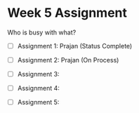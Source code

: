 Week 5 Assignment
=================

Who is busy with what?

- [ ] Assignment 1: Prajan (Status Complete)
- [ ] Assignment 2: Prajan (On Process)
- [ ] Assignment 3: 
- [ ] Assignment 4: 
- [ ] Assignment 5: 

 
